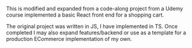 This is modified and expanded from a code-along project from a Udemy course implemented a basic React front end for a shopping cart.

The original project was written in JS, I have implemented in TS. Once completed I may also expand features/backend or use as a template for a production ECommerce implementation of my own.
